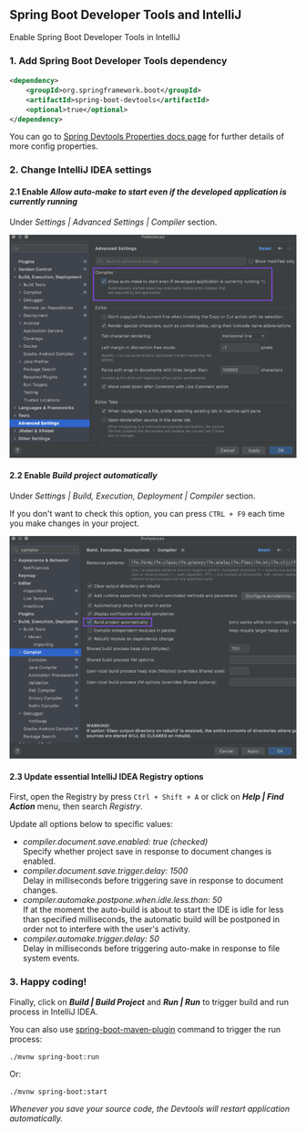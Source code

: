 ## Spring Boot Developer Tools and IntelliJ

Enable Spring Boot Developer Tools in IntelliJ

### 1. Add Spring Boot Developer Tools dependency

```xml
<dependency>
    <groupId>org.springframework.boot</groupId>
    <artifactId>spring-boot-devtools</artifactId>
    <optional>true</optional>
</dependency>
```

You can go to [Spring Devtools Properties docs page](https://docs.spring.io/spring-boot/docs/current/reference/html/application-properties.html#appendix.application-properties.devtools) for further details of more config properties. 
### 2. Change IntelliJ IDEA settings

#### 2.1 Enable <i>Allow auto-make to start even if the developed application is currently running</i>
Under <i>Settings | Advanced Settings | Compiler</i> section.

![Image](./intellij-settings-auto-make.png)

#### 2.2 Enable <i>Build project automatically</i>
Under <i>Settings | Build, Execution, Deployment | Compiler</i> section.

If you don't want to check this option, you can press ```CTRL + F9``` each time you make changes in your project.

![Image](intellij-settings-auto-build-project.png)

#### 2.3 Update essential IntelliJ IDEA Registry options
First, open the Registry by press ```Ctrl + Shift + A``` or click on <b><i>Help | Find Action</i></b> menu, then search <i>Registry</i>.

Update all options below to specific values:
- <i>compiler.document.save.enabled: true (checked)</i> <br>Specify whether project save in response to document changes is enabled.
- <i>compiler.document.save.trigger.delay: 1500</i> <br>Delay in milliseconds before triggering save in response to document changes.
- <i>compiler.automake.postpone.when.idle.less.than: 50</i> <br>If at the moment the auto-build is about to start the IDE is idle for less than specified milliseconds, the automatic build will be postponed in order not to interfere with the user's activity.
- <i>compiler.automake.trigger.delay: 50</i> <br>Delay in milliseconds before triggering auto-make in response to file system events.

### 3. Happy coding!

Finally, click on <b><i>Build | Build Project</i></b> and <b><i>Run | Run</i></b> to trigger build and run process in IntelliJ IDEA.

You can also use [spring-boot-maven-plugin](https://docs.spring.io/spring-boot/docs/current/maven-plugin/reference/htmlsingle/) command to trigger the run process:
```shell
./mvnw spring-boot:run
```
Or:
```shell
./mvnw spring-boot:start
```

<i>Whenever you save your source code, the Devtools will restart application automatically.</i>  
